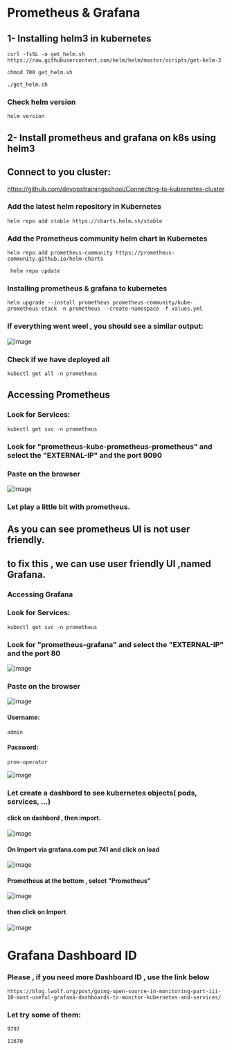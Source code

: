 # Prometheus & Grafana
## 1- Installing helm3 in kubernetes
```
curl -fsSL -o get_helm.sh https://raw.githubusercontent.com/helm/helm/master/scripts/get-helm-3
```
```
chmod 700 get_helm.sh
```
```
./get_helm.sh
```
### Check helm version
```
helm version
```
## 2- Install prometheus and grafana on k8s using helm3
## Connect to you cluster: 
https://github.com/devopstrainingschool/Connecting-to-kubernetes-cluster
### Add the latest helm repository in Kubernetes
```
helm repo add stable https://charts.helm.sh/stable
```
### Add the Prometheus community helm chart in Kubernetes
```
helm repo add prometheus-community https://prometheus-community.github.io/helm-charts
```
```
 helm repo update
```
### Installing prometheus & grafana to kubernetes
```
helm upgrade --install prometheus prometheus-community/kube-prometheus-stack -n prometheus --create-namespace -f values.yml
```
### If everything went weel , you should see a similar output:
![image](https://user-images.githubusercontent.com/107158398/187321763-1ec886db-0268-4943-8ca0-693ff914c1b8.png)

### Check if we have deployed all
```
kubectl get all -n prometheus
```

## Accessing Prometheus
### Look for Services:
```
kubectl get svc -n prometheus
```
### Look for "prometheus-kube-prometheus-prometheus" and select the "EXTERNAL-IP" and the port 9090
### Paste on the browser
![image](https://user-images.githubusercontent.com/107158398/187271606-343040ac-8c36-4ef7-96a0-7ab576d281a2.png)
### Let play a little bit with prometheus.
## As you can see prometheus UI is not user friendly.
## to fix this , we can use user friendly UI ,named Grafana.
### Accessing Grafana
### Look for Services:
```
kubectl get svc -n prometheus
```
### Look for "prometheus-grafana" and select the "EXTERNAL-IP" and the port 80
![image](https://user-images.githubusercontent.com/107158398/187272352-50eddd7e-86a1-4a25-8735-9929397ae806.png)

### Paste on the browser
![image](https://user-images.githubusercontent.com/107158398/187272460-ed162491-0674-41c3-bfda-dcbed970ba66.png)

#### Username: 
```
admin
```
#### Password:
```
prom-operator
```
![image](https://user-images.githubusercontent.com/107158398/187272824-82ee5abf-7bbb-4566-b1f6-539d00c82462.png)

### Let create a dashbord to see kubernetes objects( pods, services, ...)
#### click on dashbord , then import.
![image](https://user-images.githubusercontent.com/107158398/187273215-30a1ed69-5b42-431c-bce1-24af17a77b59.png)
#### On Import via grafana.com put 741 and click on load
![image](https://user-images.githubusercontent.com/107158398/187273449-4f52ed35-8dc0-4c78-884e-21ffd29924f5.png)
#### Prometheus at the bottom  , select "Prometheus"
![image](https://user-images.githubusercontent.com/107158398/187273656-d335f971-4e2f-427f-b006-0dbd95d6e99e.png)
#### then click on Import
![image](https://user-images.githubusercontent.com/107158398/187273729-9e41634f-5d24-4ede-990c-a9656a326cc9.png)


# Grafana Dashboard ID
### Please , if you need more Dashboard ID , use the link below
```
https://blog.lwolf.org/post/going-open-source-in-monitoring-part-iii-10-most-useful-grafana-dashboards-to-monitor-kubernetes-and-services/
```
### Let try some of them:
```
9797
```
```
11670
```
